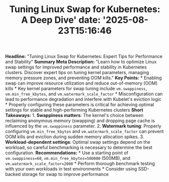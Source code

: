 ﻿---
title: "Tuning Linux Swap for Kubernetes: A Deep Dive'
date: '2025-08-23T15:16:46"
category: "Markets"
summary: ""
slug: "tuning linux swap for kubernetes a deep dive"
source_urls:
  - "https://kubernetes.io/blog/2025/08/19/tuning-linux-swap-for-kubernetes-a-deep-dive/"
seo:
  title: "Tuning Linux Swap for Kubernetes: A Deep Dive | Hash n Hedge'
  description: '"
  keywords: ["news", "markets", "brief"]
---
**Headline:** "Tuning Linux Swap for Kubernetes: Expert Tips for Performance and Stability"  **Summary Meta Description:** "Learn how to optimize Linux swap settings for improved performance and stability in Kubernetes clusters. Discover expert tips on tuning kernel parameters, managing memory pressure zones, and preventing OOM kills."  **Key Points:**  * Enabling swap can improve resource utilization and reduce out-of-memory (OOM) kills * Key kernel parameters for swap tuning include `vm.swappiness`, `vm.min_free_kbytes`, and `vm.watermark_scale_factor` * Misconfiguration can lead to performance degradation and interfere with Kubelet's eviction logic * Properly configuring these parameters is critical for achieving optimal settings for stable and high-performing Kubernetes clusters  **Short Takeaways:**  1. **Swappiness matters**: The kernel's choice between reclaiming anonymous memory (swapping) and dropping page cache is influenced by the `vm.swappiness` parameter. 2. **Watermark tuning**: Properly configuring `vm.min_free_kbytes` and `vm.watermark_scale_factor` can prevent OOM kills and eviction during sudden memory allocation spikes. 3. **Workload-dependent settings**: Optimal swap settings depend on the workload, so careful benchmarking is necessary to determine the best configuration.  **Recommendations:**  * Use a starting point of `vm.swappiness=60`, `vm.min_free_kbytes=500000` (500MB), and `vm.watermark_scale_factor=2000` * Perform thorough benchmark testing with your own workloads in test environments * Consider using SSD-backed storage for swap to improve performance 
